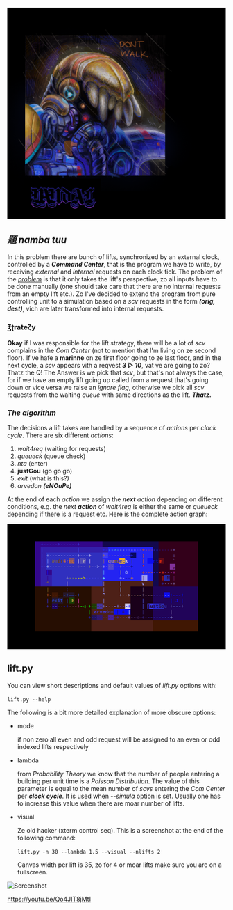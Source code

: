 ![concept](pix/concept72.png)
## *題 namba tuu*
**I**n this problem there are bunch of lifts, synchronized by an external
clock, controlled by a ***Command Center***, that is the program we have
to write, by receiving *external* and *internal* requests on each clock
tick. The problem of the
[*problem*](https://ioinformatics.org/files/ioi1989problem2.pdf)
is that it only takes the lift's perspective, zo all inputs have to
be done manually (one should take care that there are no internal
requests from an empty lift etc.). Zo I've decided to extend the program
from pure controlling unit to a simulation based on a *scv* requests
in the form ***(orig, dest)***, vich are later transformed into internal
requests.

### ℥ʈrateζy
**Okay** if I was responsible for the lift strategy, there will be a lot
of *scv* complains in the *Com Center* (not to mention that I'm living
on ze second floor). If ve hafe a **marinne** on ze first floor going to
ze last floor, and in the next cycle, a *scv* appears vith a reqvest
***3 ▷ 10***, vat ve are going to zo? Thatz the Q! The Answer
is we pick that *scv*, but that's not always the case, for if we have an
empty lift going up called from a request that's going down or
vice versa we raise an *ignore flag*, otherwise we pick all *scv* requests
from the waiting *queue* with same directions as the lift. ***Thatz.***

### *The algorithm*
The decisions a lift takes are handled by a sequence of *actions*
per *clock cycle*. There are six different *actions*:

1. *wait4req* (waiting for requests)
2. *queueck*  (queue check)
3. *nta*      (enter)
4. **justGou**  (go go go)
5. *exit*     (what is this?)
6. *arvedon*  ***(eNOuPe)***

At the end of each *action* we assign the ***next*** *action*
depending on different conditions, e.g. the *next* ***action***
of *wait4req* is either the same or *queueck* depending if there
is a request etc. Here is the complete action graph:

![action_graph](pix/action_graph.png)

## lift.py
You can view short descriptions and default values of *lift.py*
options with:

```lift.py --help```

The following is a bit more detailed explanation of more obscure options:

* mode 

  if non zero all even and odd request will be assigned to an even
  or odd indexed lifts respectively

* lambda

  from *Probability Theory* we know that the number of people entering
  a building per unit time is a *Poisson Distribution*. The value of
  this parameter is equal to the mean number of *scvs* entering the
  *Com Center* per ***clock cycle***. It is used when *--simula*
  option is set. Usually one has to increase this value when there are
  moar number of lifts.

* visual

  Ze old hacker (xterm control seq). This is a screenshot at the end
  of the following command:
  
  ```lift.py -n 30 --lambda 1.5 --visual --nlifts 2```

  Canvas width per lift is 35, zo for 4 or moar lifts make sure you are
  on a fullscreen.

![Screenshot](pix/Screenshot.png)

https://youtu.be/Qo4JIT8jMtI